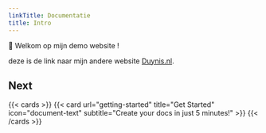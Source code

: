 ```yaml
---
linkTitle: Documentatie
title: Intro
---
```


👋 Welkom op mijn demo website !

<!--more-->

deze is de link naar mijn andere website [Duynis.nl](https://duynis.nl/).

## Next

{{< cards >}}
  {{< card url="getting-started" title="Get Started" icon="document-text" subtitle="Create your docs in just 5 minutes!" >}}
{{< /cards >}}
